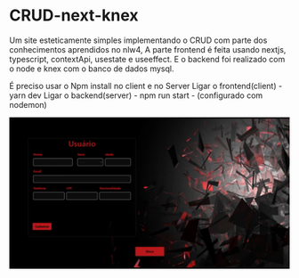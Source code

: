 # CRUD-next-knex
Um site esteticamente simples implementando o CRUD com parte dos conhecimentos
aprendidos no nlw4, A parte frontend é feita usando nextjs,  typescript, contextApi,
usestate e useeffect. E o backend foi  realizado com o node e knex com o banco de dados mysql.

É preciso usar o Npm install no client e no Server
Ligar o frontend(client) - yarn dev
Ligar o backend(server) - npm run start - (configurado com nodemon)

![](client/public/crudMiniatura.png)


